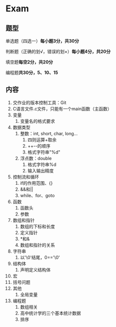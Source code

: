 # Exam

## 题型

单选题（四选一）**每小题3分，共30分**

判断题（正确的划√，错误的划×）**每小题4分，共20分**

填空题**每空2分，共20分**

编程题**共30分，5、10、15**

## 内容

1. 交作业的版本控制工具：Git
2. C语言文件.c文件，只能有一个main函数（主函数）
2. 变量
   1. 变量名的格式要求
3. 数据类型
   1. 整数：int, short, char, long...
      1. 四则运算+取余
      2. ++--的顺序
      3. 格式字符串"%d"
   2. 浮点数：double
      1. 格式字符串%d
      2. 输入输出精度
4. 控制流和循环
   1. if的作用范围、{}
   2. &&和||
   3. while、for、goto
6. 函数
   1. 函数头
   2. 参数
7. 数组和指针
   1. 数组的下标和长度
   2. 定义指针
   3. *和&
   4. 数组和指针的关系
8. 字符串
   1. 以'\0'结尾，0=='\0'
9. 结构体
   1. 声明定义结构体
10. 宏
   1. 括号问题
11. 其他
    1. 全局变量
12. 编程题
    1. 数组相关
    2. 高中统计学的三个基本统计数据
    3. 排序

